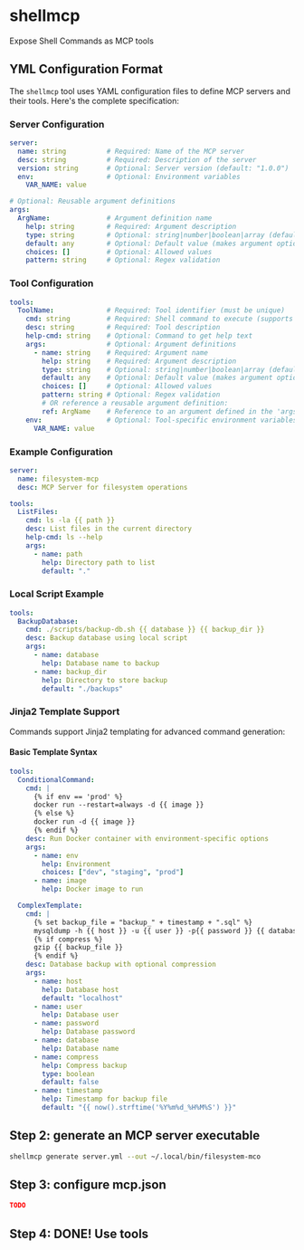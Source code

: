 # shellmcp
Expose Shell Commands as MCP tools

## YML Configuration Format

The `shellmcp` tool uses YAML configuration files to define MCP servers and their tools. Here's the complete specification:

### Server Configuration

```yml
server:
  name: string          # Required: Name of the MCP server
  desc: string          # Required: Description of the server
  version: string       # Optional: Server version (default: "1.0.0")
  env:                  # Optional: Environment variables
    VAR_NAME: value

# Optional: Reusable argument definitions
args:
  ArgName:              # Argument definition name
    help: string        # Required: Argument description
    type: string        # Optional: string|number|boolean|array (default: string)
    default: any        # Optional: Default value (makes argument optional)
    choices: []         # Optional: Allowed values
    pattern: string     # Optional: Regex validation
```

### Tool Configuration

```yml
tools:
  ToolName:             # Required: Tool identifier (must be unique)
    cmd: string         # Required: Shell command to execute (supports Jinja2 templates)
    desc: string        # Required: Tool description
    help-cmd: string    # Optional: Command to get help text
    args:               # Optional: Argument definitions
      - name: string    # Required: Argument name
        help: string    # Required: Argument description
        type: string    # Optional: string|number|boolean|array (default: string)
        default: any    # Optional: Default value (makes argument optional)
        choices: []     # Optional: Allowed values
        pattern: string # Optional: Regex validation
        # OR reference a reusable argument definition:
        ref: ArgName    # Reference to an argument defined in the 'args' section
    env:                # Optional: Tool-specific environment variables
      VAR_NAME: value
```

### Example Configuration

```yml
server:
  name: filesystem-mcp
  desc: MCP Server for filesystem operations

tools:
  ListFiles:
    cmd: ls -la {{ path }}
    desc: List files in the current directory
    help-cmd: ls --help
    args:
      - name: path
        help: Directory path to list
        default: "."
```

### Local Script Example

```yml
tools:
  BackupDatabase:
    cmd: ./scripts/backup-db.sh {{ database }} {{ backup_dir }}
    desc: Backup database using local script
    args:
      - name: database
        help: Database name to backup
      - name: backup_dir
        help: Directory to store backup
        default: "./backups"
```

### Jinja2 Template Support

Commands support Jinja2 templating for advanced command generation:

#### Basic Template Syntax
```yml
tools:
  ConditionalCommand:
    cmd: |
      {% if env == 'prod' %}
      docker run --restart=always -d {{ image }}
      {% else %}
      docker run -d {{ image }}
      {% endif %}
    desc: Run Docker container with environment-specific options
    args:
      - name: env
        help: Environment
        choices: ["dev", "staging", "prod"]
      - name: image
        help: Docker image to run

  ComplexTemplate:
    cmd: |
      {% set backup_file = "backup_" + timestamp + ".sql" %}
      mysqldump -h {{ host }} -u {{ user }} -p{{ password }} {{ database }} > {{ backup_file }}
      {% if compress %}
      gzip {{ backup_file }}
      {% endif %}
    desc: Database backup with optional compression
    args:
      - name: host
        help: Database host
        default: "localhost"
      - name: user
        help: Database user
      - name: password
        help: Database password
      - name: database
        help: Database name
      - name: compress
        help: Compress backup
        type: boolean
        default: false
      - name: timestamp
        help: Timestamp for backup file
        default: "{{ now().strftime('%Y%m%d_%H%M%S') }}"
```


## Step 2: generate an MCP server executable 

```sh
shellmcp generate server.yml --out ~/.local/bin/filesystem-mco
```

## Step 3: configure mcp.json

```json
TODO
```

## Step 4: DONE! Use tools 
